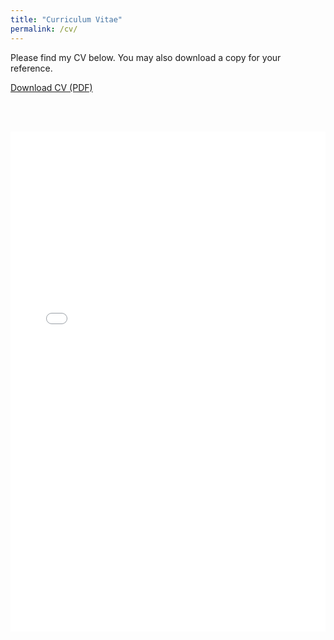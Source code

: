 ```yaml
---
title: "Curriculum Vitae"
permalink: /cv/
---
```


Please find my CV below. You may also download a copy for your reference.

<a href="/assets/cv.pdf" class="btn btn--success" download>Download CV (PDF)</a>

<br><br>

<iframe src="/assets/cv.pdf" width="100%" height="800px" style="border: none;">
  <p>Your browser does not support PDFs. <a href="/assets/cv.pdf">Download the PDF</a> instead.</p>
</iframe>